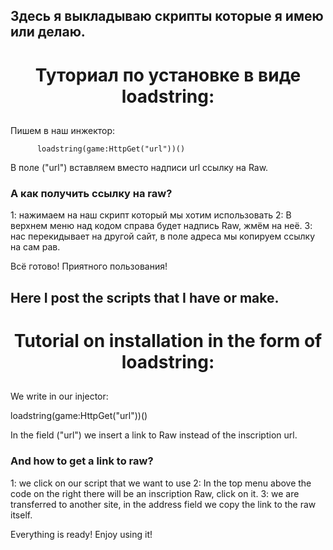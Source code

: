 
## Здесь я выкладываю скрипты которые я имею или делаю.

<h1 align="center"> Туториал по установке в виде loadstring:

##

Пишем в наш инжектор:

          loadstring(game:HttpGet("url"))()

В поле ("url") вставляем вместо надписи url ссылку на Raw.

### А как получить ссылку на raw?

1: нажимаем на наш скрипт который мы хотим использовать
2: В верхнем меню над кодом справа будет надпись Raw, жмём на неё.
3: нас перекидывает на другой сайт, в поле адреса мы копируем ссылку на сам рав.

Всё готово! Приятного пользования!

##

## Here I post the scripts that I have or make.

<h1 align="center"> Tutorial on installation in the form of loadstring:

##

We write in our injector:

loadstring(game:HttpGet("url"))()

In the field ("url") we insert a link to Raw instead of the inscription url.

### And how to get a link to raw?

1: we click on our script that we want to use
2: In the top menu above the code on the right there will be an inscription Raw, click on it.
3: we are transferred to another site, in the address field we copy the link to the raw itself.

Everything is ready! Enjoy using it!
